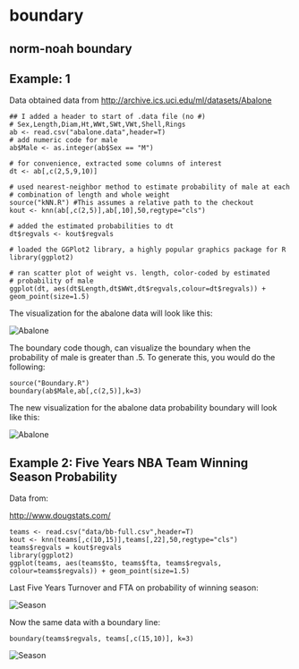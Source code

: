 boundary
========

norm-noah boundary
-----------------------

Example: 1
-----------------

Data obtained data from 
  http://archive.ics.uci.edu/ml/datasets/Abalone
  
```{r }
## I added a header to start of .data file (no #)
# Sex,Length,Diam,Ht,WWt,SWt,VWt,Shell,Rings
ab <- read.csv("abalone.data",header=T)
# add numeric code for male
ab$Male <- as.integer(ab$Sex == "M")

# for convenience, extracted some columns of interest
dt <- ab[,c(2,5,9,10)]

# used nearest-neighbor method to estimate probability of male at each
# combination of length and whole weight
source("kNN.R") #This assumes a relative path to the checkout
kout <- knn(ab[,c(2,5)],ab[,10],50,regtype="cls")

# added the estimated probabilities to dt
dt$regvals <- kout$regvals

# loaded the GGPlot2 library, a highly popular graphics package for R
library(ggplot2)

# ran scatter plot of weight vs. length, color-coded by estimated
# probability of male
ggplot(dt, aes(dt$Length,dt$WWt,dt$regvals,colour=dt$regvals)) + geom_point(size=1.5)
```

The visualization for the abalone data will look like this:

![Abalone](https://raw.github.com/noahgift/boundary/master/images/abalone.png)

The boundary code though, can visualize the boundary when the probability of male is greater than .5.
To generate this, you would do the following:

```{r }
source("Boundary.R")
boundary(ab$Male,ab[,c(2,5)],k=3)
```
The new visualization for the abalone data probability boundary will look like this:

![Abalone](https://raw.github.com/noahgift/boundary/master/images/boundary.png)

Example 2:  Five Years NBA Team Winning Season Probability
-------------------------------------------------------------
Data from:

http://www.dougstats.com/

```{r }
teams <- read.csv("data/bb-full.csv",header=T)
kout <- knn(teams[,c(10,15)],teams[,22],50,regtype="cls")
teams$regvals = kout$regvals
library(ggplot2)
ggplot(teams, aes(teams$to, teams$fta, teams$regvals, colour=teams$regvals)) + geom_point(size=1.5)
```

Last Five Years Turnover and FTA on probability of winning season:

![Season](https://raw.github.com/noahgift/boundary/master/images/winning-season-probability.png)

Now the same data with a boundary line:
```{r }
boundary(teams$regvals, teams[,c(15,10)], k=3)
```
![Season](https://raw.github.com/noahgift/boundary/master/images/fta-to-winning-prob.png)

